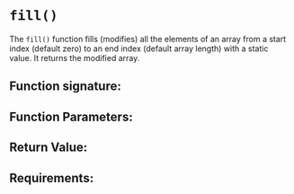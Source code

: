 # `fill()`
The `fill()` function fills (modifies) all the elements of an array from a start index (default zero) to an end index (default array length) with a static value. It returns the modified array.

## Function signature:

## Function Parameters:

## Return Value:

## Requirements:
<!-- 1. Basic Returns ✓ -->

<!-- 2. Argument Handling ✓ -->

<!-- 3. Functionality ✓ -->

<!-- 4. Edge Cases ✓ -->


 
